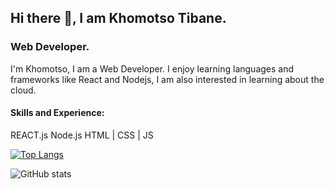 ## Hi there 👋, I am Khomotso Tibane.
### Web Developer.
I'm Khomotso, I am a Web Developer. I enjoy learning languages and frameworks like React and Nodejs, I am also interested in learning about the cloud.
 
#### Skills and Experience:
REACT.js
Node.js 
HTML | CSS | JS


[![Top Langs](https://github-readme-stats.vercel.app/api/top-langs/?username=KhomotsoTibane)](https://github.com/anuraghazra/github-readme-stats)

![GitHub stats](https://github-readme-stats.vercel.app/api?username=KhomotsoTibane&show_icons=true)  



